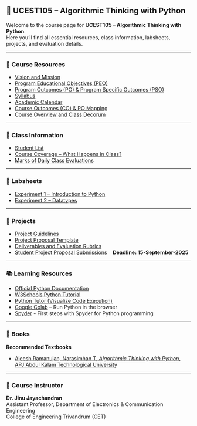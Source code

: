## 📘 UCEST105 – Algorithmic Thinking with Python

Welcome to the course page for **UCEST105 – Algorithmic Thinking with Python**.  
Here you’ll find all essential resources, class information, labsheets, projects, and evaluation details.

---

### 📄 Course Resources
- [Vision and Mission](https://drive.google.com/file/d/1_rrv0HDOSzoqh1vWJUM2nIYJVMcTNe92/view?usp=drive_link)  
- [Program Educational Objectives (PEO)](https://drive.google.com/file/d/13EgAF4SWNyyqQ-9ftlvHtrjnK2M228WI/view?usp=drive_link)  
- [Program Outcomes (PO) & Program Specific Outcomes (PSO)](https://drive.google.com/file/d/14WJhZb3VKEvnuZg-hvrBp3H1mRaNyPu6/view?usp=drive_link)  
- [Syllabus](https://drive.google.com/file/d/1om3PV2LwzSjhCcJS8JiT-5zws8fR0s9o/view?usp=drive_link)  
- [Academic Calendar](https://drive.google.com/file/d/17-gswdajKg0DOi8_YzOGiQsc8pgLa5sp/view?usp=drive_link)  
- [Course Outcomes (CO) & PO Mapping](https://drive.google.com/file/d/1z6_Pc7chOSTVFgSVyBbHg7juf6uFiJHa/view?usp=drive_link)  
- [Course Overview and Class Decorum](https://docs.google.com/spreadsheets/d/1Xnu9JglM8JJE-pBmmJUATvKuYnWNpEoV/edit?usp=drive_link&ouid=109861562172723353410&rtpof=true&sd=true)

---

### 👥 Class Information
- [Student List](https://docs.google.com/spreadsheets/d/1_etHDmRGvLSudpRAzHtX4VGL0wA5UyBO/edit?usp=drive_link&ouid=109861562172723353410&rtpof=true&sd=true)  
- [Course Coverage – What Happens in Class?](https://docs.google.com/spreadsheets/d/1Xnu9JglM8JJE-pBmmJUATvKuYnWNpEoV/edit?usp=drive_link&ouid=109861562172723353410&rtpof=true&sd=true)  
- [Marks of Daily Class Evaluations](https://docs.google.com/spreadsheets/d/109pg-ucGkU7xHdi7_eKaGwSr22QcmcRM/edit?usp=drive_link&ouid=109861562172723353410&rtpof=true&sd=true)  

---

### 📝 Labsheets
- [Experiment 1 – Introduction to Python](https://drive.google.com/file/d/1XOi2G0sRO0aG7uy77DQ8TXl5i-1Yf3wF/view?usp=drive_link)
- [Experiment 2 – Datatypes](https://drive.google.com/file/d/1XOi2G0sRO0aG7uy77DQ8TXl5i-1Yf3wF/view?usp=drive_link)

---

### 📂 Projects
- [Project Guidelines](https://drive.google.com/file/d/1DmYJquL_e6EZzHouY-H4FeCV-LnnDH9O/view?usp=drive_link)  
- [Project Proposal Template](https://docs.google.com/document/d/1LICdAIRVv_c4JFYid51FcWDFRfba08PJ/edit?usp=drive_link&ouid=109861562172723353410&rtpof=true&sd=true)  
- [Deliverables and Evaluation Rubrics](https://drive.google.com/file/d/1DmYJquL_e6EZzHouY-H4FeCV-LnnDH9O/view?usp=drive_link)  
- [Student Project Proposal Submissions](https://forms.gle/6pxQdmqsoihr1c6N9) &nbsp;&nbsp; **Deadline: 15-September-2025**

---

### 📚 Learning Resources
- [Official Python Documentation](https://docs.python.org/3/)  
- [W3Schools Python Tutorial](https://www.w3schools.com/python/)  
- [Python Tutor (Visualize Code Execution)](https://pythontutor.com/)  
- [Google Colab](https://colab.research.google.com/) – Run Python in the browser  
- [Spyder](https://docs.spyder-ide.org/current/videos/first-steps-with-spyder.html) - First steps with Spyder for Python programming
  
---

### 📖 Books
**Recommended Textbooks**
- [Ajeesh Ramanujan, Narasimhan T, *Algorithmic Thinking with Python*, APJ Abdul Kalam Technological University](https://drive.google.com/file/d/1RpXnWihziy5ypXZXh2Do5LKRLYbslGGp/view?usp=drive_link)

---

### 🎯 Course Instructor
**Dr. Jinu Jayachandran**  
Assistant Professor, Department of Electronics & Communication Engineering  
College of Engineering Trivandrum (CET)  
